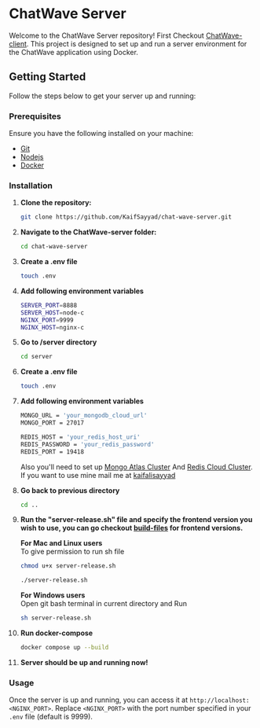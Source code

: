 # ChatWave Server

Welcome to the ChatWave Server repository! First Checkout [ChatWave-client](https://github.com/KaifSayyad/chat-wave-client). This project is designed to set up and run a server environment for the ChatWave application using Docker.

## Getting Started

Follow the steps below to get your server up and running:

### Prerequisites

Ensure you have the following installed on your machine:
- [Git](https://git-scm.com/downloads)
- [Nodejs](https://nodejs.org/en/download/package-manager)
- [Docker](https://www.docker.com/products/docker-desktop)


### Installation

1. **Clone the repository:**

    ```sh
    git clone https://github.com/KaifSayyad/chat-wave-server.git
    ```

2. **Navigate to the ChatWave-server folder:**

    ```sh
    cd chat-wave-server
    ```

4. **Create a .env file**
   ```sh
   touch .env
   ```

5. **Add following environment variables**
    ```sh
    SERVER_PORT=8888
    SERVER_HOST=node-c
    NGINX_PORT=9999
    NGINX_HOST=nginx-c
    ```

6. **Go to /server directory**
    ```sh
    cd server
    ```

7. **Create a .env file**
    ```sh
    touch .env
    ```

8. **Add following environment variables**

    ```sh
    MONGO_URL = 'your_mongodb_cloud_url'
    MONGO_PORT = 27017

    REDIS_HOST = 'your_redis_host_uri'
    REDIS_PASSWORD = 'your_redis_password'
    REDIS_PORT = 19418
    ```

    Also you'll need to set up [Mongo Atlas Cluster](https://www.mongodb.com/products/platform/atlas-database) And [Redis Cloud Cluster](https://redis.io/try-free/). 
    If you want to use mine mail me at [kaifalisayyad](mailto:kaifalisayyad@gmail.com?subject=[GitHub]%20ENV%20KEYS%20FOR%20CHAT%20WAVE)

9. **Go back to previous directory**
    ```sh
    cd ..
    ```

10. **Run the "server-release.sh" file and specify the frontend version you wish to use, you can go checkout [build-files](https://github.com/KaifSayyad/chat-wave-client-build-files) for frontend versions.**


    **For Mac and Linux users** <br>
        To give permission to run sh file
    ```sh
    chmod u+x server-release.sh
    ```

    ```sh
    ./server-release.sh
    ```

    **For Windows users** <br>
        Open git bash terminal in current directory and Run
    ```sh
    sh server-release.sh
    ```

11. **Run docker-compose**

    ```sh
    docker compose up --build
    ```

12. **Server should be up and running now!**
   

### Usage

Once the server is up and running, you can access it at `http://localhost:<NGINX_PORT>`. Replace `<NGINX_PORT>` with the port number specified in your `.env` file (default is 9999).

